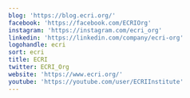 ```yaml
---
blog: 'https://blog.ecri.org/'
facebook: 'https://facebook.com/ECRIOrg'
instagram: 'https://instagram.com/ecri_org'
linkedin: 'https://linkedin.com/company/ecri-org'
logohandle: ecri
sort: ecri
title: ECRI
twitter: ECRI_Org
website: 'https://www.ecri.org/'
youtube: 'https://youtube.com/user/ECRIInstitute'
---
```

